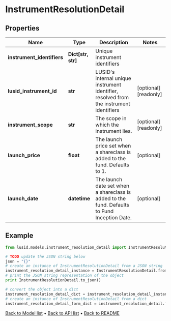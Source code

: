 # InstrumentResolutionDetail


## Properties
Name | Type | Description | Notes
------------ | ------------- | ------------- | -------------
**instrument_identifiers** | **Dict[str, str]** | Unique instrument identifiers | 
**lusid_instrument_id** | **str** | LUSID&#39;s internal unique instrument identifier, resolved from the instrument identifiers | [optional] [readonly] 
**instrument_scope** | **str** | The scope in which the instrument lies. | [optional] [readonly] 
**launch_price** | **float** | The launch price set when a shareclass is added to the fund. Defaults to 1. | [optional] 
**launch_date** | **datetime** | The launch date set when a shareclass is added to the fund. Defaults to Fund Inception Date. | [optional] 

## Example

```python
from lusid.models.instrument_resolution_detail import InstrumentResolutionDetail

# TODO update the JSON string below
json = "{}"
# create an instance of InstrumentResolutionDetail from a JSON string
instrument_resolution_detail_instance = InstrumentResolutionDetail.from_json(json)
# print the JSON string representation of the object
print InstrumentResolutionDetail.to_json()

# convert the object into a dict
instrument_resolution_detail_dict = instrument_resolution_detail_instance.to_dict()
# create an instance of InstrumentResolutionDetail from a dict
instrument_resolution_detail_form_dict = instrument_resolution_detail.from_dict(instrument_resolution_detail_dict)
```
[Back to Model list](../README.md#documentation-for-models) &#8226; [Back to API list](../README.md#documentation-for-api-endpoints) &#8226; [Back to README](../README.md)


